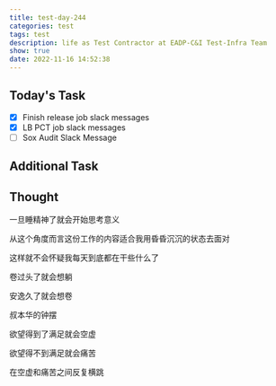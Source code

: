 ```yaml
---
title: test-day-244
categories: test
tags: test
description: life as Test Contractor at EADP-C&I Test-Infra Team
show: true
date: 2022-11-16 14:52:38
---
```

## Today's Task
- [x] Finish release job slack messages
- [x] LB PCT job slack messages
- [ ] Sox Audit Slack Message

## Additional Task 

## Thought

一旦睡精神了就会开始思考意义

从这个角度而言这份工作的内容适合我用昏昏沉沉的状态去面对

这样就不会怀疑我每天到底都在干些什么了

卷过头了就会想躺

安逸久了就会想卷

叔本华的钟摆

欲望得到了满足就会空虚

欲望得不到满足就会痛苦

在空虚和痛苦之间反复横跳
